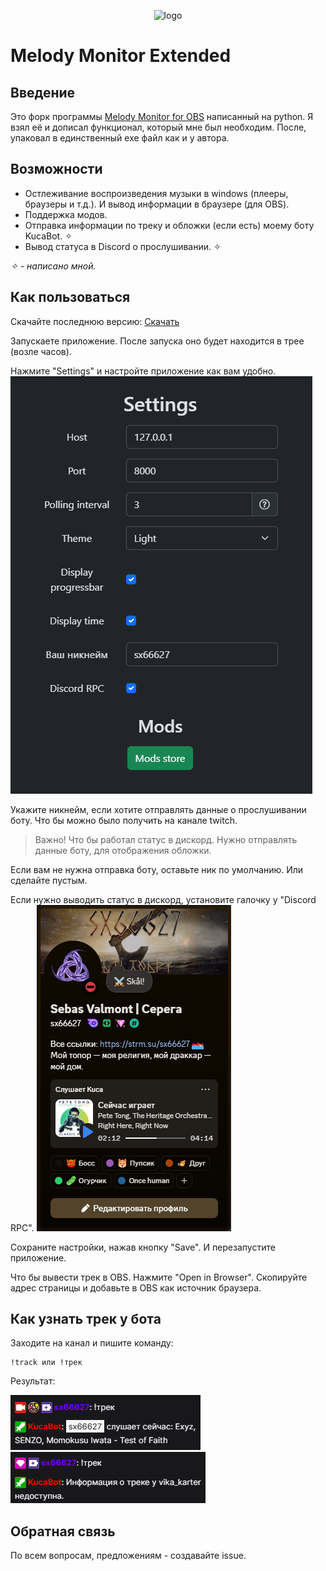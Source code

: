 <div style="text-align: center;">

![logo](http://xdw.su/icon.png "Title")

</div>

# Melody Monitor Extended

## Введение
Это форк программы [Melody Monitor for OBS](https://github.com/SuperZombi/melody-monitor) написанный на python. Я взял её и дописал функционал, который  мне был необходим. После, упаковал в единственный exe файл как и у автора.

## Возможности

* Остлеживание воспроизведения музыки в windows (плееры, браузеры и т.д.). И вывод информации в браузере (для OBS).
* Поддержка модов.
* Отправка информации по треку и обложки (если есть) моему боту KucaBot. ✧
* Вывод статуса в Discord о прослушивании. ✧

*✧ - написано мной.*

## Как пользоваться
Скачайте последнюю версию: [Скачать](https://github.com/sx66627/melody-monitor-kuca/releases/latest/download/Melody-monitor.exe)

Запускаете приложение. После запуска оно будет находится в трее (возле часов).

Нажмите "Settings" и настройте приложение как вам удобно.
![settings](github/settings.png "settings")

Укажите никнейм, если хотите отправлять данные о прослушивании боту. Что бы можно было получить на канале twitch.

> Важно!
> Что бы работал статус в дискорд. Нужно отправлять данные боту, для отображения обложки.

Если вам не нужна отправка боту, оставьте ник по умолчанию. Или сделайте пустым.


Если нужно выводить статус в дискорд, установите галочку у "Discord RPC".
![ds](github/ds.png "ds")


Сохраните настройки, нажав кнопку "Save". И перезапустите приложение.

Что бы вывести трек в OBS. Нажмите "Open in Browser". Скопируйте адрес страницы и добавьте в OBS как источник браузера.

## Как узнать трек у бота
Заходите на канал и пишите команду:
```
!track или !трек
```
Результат:

![track1](github/track1.jpg "track1")
![track2](github/track2.jpg "track2")

## Обратная связь
По всем вопросам, предложениям - создавайте issue.